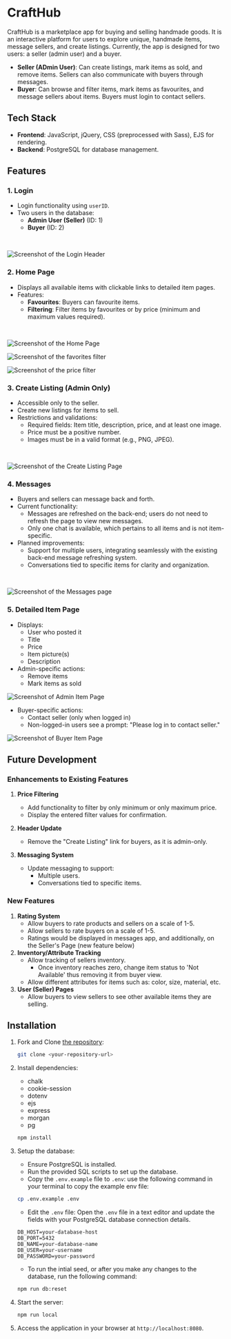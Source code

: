 # CraftHub

CraftHub is a marketplace app for buying and selling handmade goods. It is an interactive platform for users to explore unique, handmade items, message sellers, and create listings. Currently, the app is designed for two users: a seller (admin user) and a buyer.

- **Seller (ADmin User)**: Can create listings, mark items as sold, and remove items. Sellers can also communicate with buyers through messages.
- **Buyer**: Can browse and filter items, mark items as favourites, and message sellers about items. Buyers must login to contact sellers.


## Tech Stack

- **Frontend**: JavaScript, jQuery, CSS (preprocessed with Sass), EJS for rendering.
- **Backend**: PostgreSQL for database management.

## Features

### 1. Login
- Login functionality using `userID`.
- Two users in the database:
  - **Admin User (Seller)** (ID: 1)
  - **Buyer** (ID: 2)
<br>

![Screenshot of the Login Header](./docs/LoginHeader.png)

### 2. Home Page
- Displays all available items with clickable links to detailed item pages.
- Features:
  - **Favourites**: Buyers can favourite items.
  - **Filtering**: Filter items by favourites or by price (minimum and maximum values required).
<br>

![Screenshot of the Home Page](./docs/HomePage.png)

![Screenshot of the favorites filter](./docs/FavoritesFilter.png)

![Screenshot of the price filter](./docs/PriceFilter_MaxPrice.png)


### 3. Create Listing (Admin Only)
- Accessible only to the seller.
- Create new listings for items to sell.
- Restrictions and validations:
  - Required fields: Item title, description, price, and at least one image.
  - Price must be a positive number.
  - Images must be in a valid format (e.g., PNG, JPEG).
<br>

![Screenshot of the Create Listing Page](./docs/CreateListing.png)

### 4. Messages
- Buyers and sellers can message back and forth.
- Current functionality:
  - Messages are refreshed on the back-end; users do not need to refresh the page to view new messages.
  - Only one chat is available, which pertains to all items and is not item-specific.
- Planned improvements:
  - Support for multiple users, integrating seamlessly with the existing back-end message refreshing system.
  - Conversations tied to specific items for clarity and organization.
<br>

![Screenshot of the Messages page](./docs/Messages.png)


### 5. Detailed Item Page
- Displays:
  - User who posted it
  - Title
  - Price
  - Item picture(s)
  - Description
- Admin-specific actions:
  - Remove items
  - Mark items as sold

![Screenshot of Admin Item Page](./docs/ItemPage_Admin.png)

- Buyer-specific actions:
  - Contact seller (only when logged in)
  - Non-logged-in users see a prompt: "Please log in to contact seller."

![Screenshot of Buyer Item Page](./docs/ItemPage_Buyer.png)


## Future Development

### Enhancements to Existing Features
1. **Price Filtering**
   - Add functionality to filter by only minimum or only maximum price.
   - Display the entered filter values for confirmation.

2. **Header Update**
   - Remove the "Create Listing" link for buyers, as it is admin-only.

3. **Messaging System**
   - Update messaging to support:
     - Multiple users.
     - Conversations tied to specific items.

### New Features
1. **Rating System**
   - Allow buyers to rate products and sellers on a scale of 1-5.
   - Allow sellers to rate buyers on a scale of 1-5.
   - Ratings would be displayed in messages app, and additionally, on the Seller's Page (new feature below)
2. **Inventory/Attribute Tracking**
   -  Allow tracking of sellers inventory.
      - Once inventory reaches zero, change item status to 'Not Available' thus removing it from buyer view.
   - Allow different attributes for items such as: color, size, material, etc.
3. **User (Seller) Pages**
   - Allow buyers to view sellers to see other available items they are selling.

## Installation
1. Fork and Clone [the repository](https://github.com/semblant/CraftHub):
   ```bash
   git clone <your-repository-url>
   ```
2. Install dependencies:
   - chalk
   - cookie-session
   - dotenv
   - ejs
   - express
   - morgan
   - pg

   ```bash
   npm install
   ```

3. Setup the database:
   - Ensure PostgreSQL is installed.
   - Run the provided SQL scripts to set up the database.
   - Copy the `.env.example` file to `.env`: use the following command in your terminal to copy the example env file:
   ```bash
   cp .env.example .env
   ```
   - Edit the `.env` file: Open the `.env` file in a text editor and update the fields with your PostgreSQL database connection details.
   ```plaintext
   DB_HOST=your-database-host
   DB_PORT=5432
   DB_NAME=your-database-name
   DB_USER=your-username
   DB_PASSWORD=your-password
   ```
   - To run the intial seed, or after you make any changes to the database, run the following command:
   ```bash
   npm run db:reset
   ```

4. Start the server:
   ```bash
   npm run local
   ```

5. Access the application in your browser at `http://localhost:8080`.

